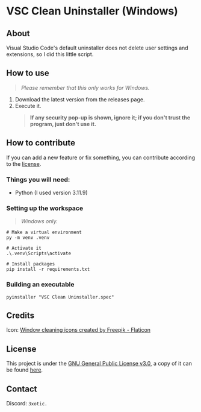 # VSC Clean Uninstaller (Windows)

## About

Visual Studio Code's default uninstaller does not delete user settings and extensions, so I did this little script.

## How to use
> 
> _Please remember that this only works for Windows._

1. Download the latest version from the releases page.
2. Execute it.
   > **If any security pop-up is shown, ignore it; if you don't trust the program, just don't use it.**

## How to contribute

If you can add a new feature or fix something, you can contribute according to the [license](LICENSE).

### Things you will need:

- Python (I used version 3.11.9)

### Setting up the workspace

> _Windows only._

```pwsh
# Make a virtual environment
py -m venv .venv

# Activate it
.\.venv\Scripts\activate

# Install packages
pip install -r requirements.txt
```

### Building an executable

```pwsh
pyinstaller "VSC Clean Uninstaller.spec"
```

## Credits

Icon: <a href="https://www.flaticon.es/iconos-gratis/limpieza-de-cristales" title="limpieza de cristales iconos">Window cleaning icons created by Freepik - Flaticon</a>

## License

This project is under the [GNU General Public License v3.0](https://choosealicense.com/licenses/gpl-3.0/#), a copy of it can be found [here](LICENSE).

## Contact

Discord: `3xotic.`
